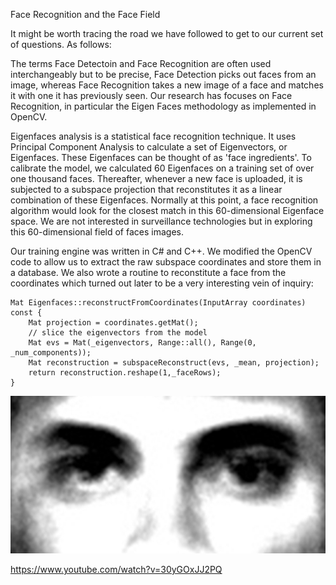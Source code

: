 Face Recognition and the Face Field   

It might be worth tracing the road we have followed to get to our current set of questions. As follows:   

The terms Face Detectoin and Face Recognition are often used interchangeably but to be precise, Face Detection picks out faces from an image, whereas Face Recognition takes a new image of a face and matches it with one it has previously seen. Our research has focuses on Face Recognition, in particular the Eigen Faces methodology as implemented in OpenCV.   

Eigenfaces analysis is a statistical face recognition technique. It uses Principal Component Analysis to calculate a set of Eigenvectors, or Eigenfaces. These Eigenfaces can be thought of as 'face ingredients'. To calibrate the model, we calculated 60 Eigenfaces on a training set of over one thousand faces. Thereafter, whenever a new face is uploaded, it is subjected to a subspace projection that reconstitutes it as a linear combination of these Eigenfaces. Normally at this point, a face recognition algorithm would look for the closest match in this 60-dimensional Eigenface space. We are not interested in surveillance technologies but in exploring this 60-dimensional field of faces images.   

Our training engine was written in C# and C++. We modified the OpenCV code to allow us to extract the raw subspace coordinates and store them in a database. We also wrote a routine to reconstitute a face from the coordinates which turned out later to be a very interesting vein of inquiry:   

```
Mat Eigenfaces::reconstructFromCoordinates(InputArray coordinates) const {   
    Mat projection = coordinates.getMat();   
    // slice the eigenvectors from the model   
    Mat evs = Mat(_eigenvectors, Range::all(), Range(0, _num_components));   
    Mat reconstruction = subspaceReconstruct(evs, _mean, projection);   
    return reconstruction.reshape(1,_faceRows);   
}   

```

![Example Image](../project_images/cover.jpg?raw=true "Example Image")

https://www.youtube.com/watch?v=30yGOxJJ2PQ

